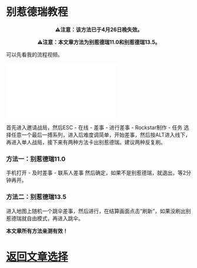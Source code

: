 # 别惹德瑞教程

<p align="center"><b>⚠注意：该方法已于4月26日晚失效。</b></p>
<p align="center"><b>⚠注意：本文章方法为别惹德瑞11.0和别惹德瑞13.5。</b></p>
<p>可以先看我的流程视频。</p>
<iframe src="//player.bilibili.com/player.html?aid=298264198&bvid=BV1DF411g7vR&cid=578225233&page=1" scrolling="no" border="0" frameborder="no" framespacing="0" allowfullscreen="true"> </iframe>


<p>首先进入邀请战局，然后ESC - 在线 - 差事 - 进行差事 - Rockstar制作 - 任务 选择任意一个最后一搏系列，进入后难度调简单，开始差事，然后按ALT进入线下，再进入单人战局，接下来有两种方法卡出别惹德瑞。建议两种反复刷。</p>

### 方法一：别惹德瑞11.0

<p>手机打开 - 及时差事 - 联系人差事 然后确定，如果不是别惹德瑞，就退出，等2分钟再开。</p>

### 方法二：别惹德瑞13.5

<p>进入地图上随机一个跳伞差事，然后进行，在结算画面点击“刷新”，如果没刷出别惹德瑞就自由模式，再进入跳伞。</p>
<p><b>本文章所有方法亲测有效！</p></b>

# <a href="/article/">返回文章选择</a>
